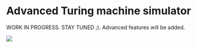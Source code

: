 # Advanced Turing machine simulator

WORK IN PROGRESS. STAY TUNED ;). Advanced features will be added.

![](gif/turing-machine.gif)